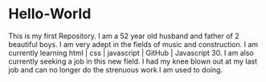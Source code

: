 # Hello-World
This is my first Repository.
I am a 52 year old husband and father of 2 beautiful boys.
I am very adept in the fields of music and construction.
I am currently learning html | css | javascript | GitHub | Javascript 30.
I am also currently seeking a job in this new field.
I had my knee blown out at my last job and can no longer do the strenuous work I am used to doing.
